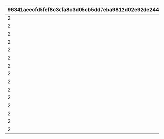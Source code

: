 |96341aeecfd5fef8c3cfa8c3d05cb5dd7eba9812d02e92de24464720d82fabfd|c47e1504f111a1780311a8d665c218fc5b2855ecd13a5a6ffa1091c888b8180d|7552999090fafa28f7680e24d1fab43f12c5c7df363a0895f5429c0a5891c0de|084661a1f30a4834cc1659114c9252d443d5092e188e8a52c7549debb5a1a7cc|752acbf3e985248d6b8bc1d2d05546692bdd8a36ec7ce3bb480e35f987b21a92|6e3d0a0406b42f887d92eb72156bbec4238935cf8d4a2b5bc0e526c8ca369f19|2e133a23f0ff106182fc5c4bae1aa196f10448cfcbe5e225daf9749d2913684d|dec3dea9140b66fc370997db5a35903a8136019168bd265f5f880852e5062ad7|03a31cef8f54fe5a6cb68b31812b949889540ca4165861745a6072647aabe41f|93206c3324abd83eb33f0594fd04f5e99cbae040682f5fd35cd7291613d6b4c5|0938b36ffadb8cd28bc1f213d506888be3255958130a9a149e86eb7b9e65522e|d9e9e078834d1461f39ce318d6e84a40cf7ed1755af547bdaae0f14bf5b8e748|fdcd6191dc0ae89a142aa47814f64240c18cfec4973ef9f2dd674f90e19451be|d292c0b1a842dde66ba889b26d134922db5051abfec0f652500f4a9de8be244c|8d6bcad773e3f9dd0a471c5d64bfeac606064f440553776a8ed234ab32643f6f|dde0a3a1cc3e055c1d174c1e4217112cd86fb1a842a14a95df72b2f0de4feb5d|60dcaa7ae5603218167155f814c75205684dc3b84c66a2ea9e24404886a422d1|e12417783831df71755b2786a23299a1a4fd9e5a59738153e2a4646455f7475d|
| --- | --- | --- | --- | --- | --- | --- | --- | --- | --- | --- | --- | --- | --- | --- | --- | --- | --- |
|2|1|2|0|12|150|5|91002|0|150000|94002|5|0|8|20|20003|22003|1|
|2|2|2|0|12|145|9|91002|0|100000|94002|2|0|8|15|20003|22003|6|
|2|3|2|0|12|140|19|91002|0|80000|94002|5|0|8|11|20003|22002|10|
|2|4|2|0|12|130|29|91002|0|80000|94002|5|0|8|10|20003|22002|20|
|2|5|2|0|12|120|39|91002|0|70000|94002|4|0|8|9|20003|22002|30|
|2|6|2|0|12|110|49|91002|0|70000|94002|4|0|8|8|20003|22002|40|
|2|7|2|0|12|100|99|91002|0|60000|94002|3|0|8|7|20003|22002|50|
|2|8|2|0|12|80|499|91002|0|40000|94002|2|0|8|2|20003|22002|100|
|2|9|2|0|12|50|999|91002|0|20000|94002|1|0|8|7|20002|22002|500|
|2|10|2|0|12|20|4999|91002|0|16000|94002|3|0|8|4|20002|22001|1000|
|2|11|2|0|12|15|9999|91002|0|9000|94002|2|0|8|3|20002|22001|5000|
|2|12|2|0|12|10|11999|91002|0|4000|94002|1|0|8|8|20001|22001|10000|
|2|13|2|0|12|5|13999|91002|0|3000|94002|1|0|8|7|20001|22001|12000|
|2|14|2|0|12|4|14999|91002|0|2000|94002|1|0|8|6|20001|22001|14000|
|2|15|2|0|12|3|30000|91002|0|1800|94002|1|0|8|5|20001|22001|15000|